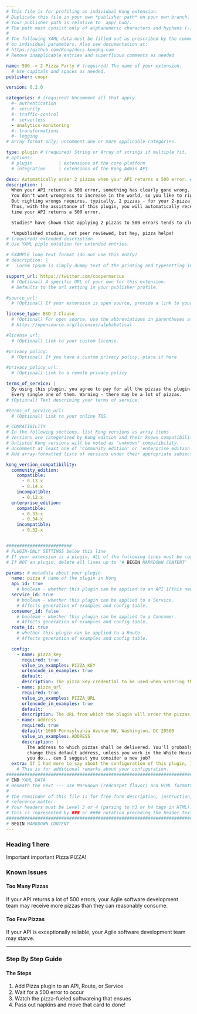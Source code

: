 ```yaml
---
# This file is for profiling an individual Kong extension.
# Duplicate this file in your own *publisher path* on your own branch.
# Your publisher path is relative to _app/_hub/.
# The path must consist only of alphanumeric characters and hyphens (-).
#
# The following YAML data must be filled out as prescribed by the comments
# on individual parameters. Also see documentation at:
# https://github.com/Kong/docs.konghq.com
# Remove inapplicable entries and superfluous comments as needed

name: 500 -> 2 Pizza Party # (required) The name of your extension.
  # Use capitals and spaces as needed.
publisher: coopr

version: 0.2.0

categories: # (required) Uncomment all that apply.
  #- authentication
  #- security
  #- traffic-control
  #- serverless
  - analytics-monitoring
  #- transformations
  #- logging
# Array format only; uncomment one or more applicable categories.

type: plugin # (required) String or Array of strings if multiple fit.
# options:
  # plugin          | extensions of the core platform
  # integration     | extensions of the Kong Admin API

desc: Automatically order 2 pizzas when your API returns a 500 error. # (required) 1-liner description; max 80 chars
description: |
  When your API returns a 500 error, something has clearly gone wrong.
  You don't want wrongness to increase in the world, so you like to right wrongs right away, right?
  But righting wrongs requires, typically, 2 pizzas - for your 2-pizza Agile software teams.
  Thus, with the assistance of this plugin, you will automatically receive 2 pizzas each
  time your API returns a 500 error.

  Studies* have shown that applying 2 pizzas to 500 errors tends to clear them right up!

  *Unpublished studies, not peer reviewed, but hey, pizza helps!
# (required) extended description.
# Use YAML piple notation for extended entries.

# EXAMPLE long text format (do not use this entry)
# description: |
#   Lorem Ipsum is simply dummy text of the printing and typesetting industry. Lorem Ipsum has been the industry's standard dummy text ever since the 1500s, when an unknown printer took a galley of type and scrambled it to make a type specimen book. It has survived not only five centuries, but also the leap into electronic typesetting, remaining essentially unchanged.

support_url: https://twitter.com/coopermarcus
  # (Optional) A specific URL of your own for this extension.
  # Defaults to the url setting in your publisher profile.

#source_url:
  # (Optional) If your extension is open source, provide a link to your code.

license_type: BSD-2-Clause
  # (Optional) For open source, use the abbreviations in parentheses at:
  # https://opensource.org/licenses/alphabetical

#license_url:
  # (Optional) Link to your custom license.

#privacy_policy:
  # (Optional) If you have a custom privacy policy, place it here

#privacy_policy_url:
  # (Optional) Link to a remote privacy policy

terms_of_service: |
  By using this plugin, you agree to pay for all the pizzas the plugin orders.
  Every single one of them. Warning - there may be a lot of pizzas.
# (Optional) Text describing your terms of service.

#terms_of_service_url:
  # (Optional) Link to your online TOS.

# COMPATIBILITY
# In the following sections, list Kong versions as array items
# Versions are categorized by Kong edition and their known compatibility.
# Unlisted Kong versions will be noted as "unknown" compatibility.
# Uncomment at least one of 'community_edition' or 'enterprise_edition'.
# Add array-formatted lists of versions under their appropriate subsection.

kong_version_compatibility:
  community_edition:
    compatible:
      - 0.13.x
      - 0.14.x
    incompatible:
      - 0.12.x
  enterprise_edition:
    compatible:
      - 0.33-x
      - 0.34-x
    incompatible:
      - 0.32-x


#########################
# PLUGIN-ONLY SETTINGS below this line
# If your extension is a plugin, ALL of the following lines must be completed.
# If NOT an plugin, delete all lines up to '# BEGIN MARKDOWN CONTENT'

params: # metadata about your plugin
  name: pizza # name of the plugin in Kong
  api_id: true
    # boolean - whether this plugin can be applied to an API [[this needs more]]
  service_id: true
    # boolean - whether this plugin can be applied to a Service.
    # Affects generation of examples and config table.
  consumer_id: false
    # boolean - whether this plugin can be applied to a Consumer.
    # Affects generation of examples and config table.
  route_id: true
    # whether this plugin can be applied to a Route.
    # Affects generation of examples and config table.

  config:
    - name: pizza_key
      required: true
      value_in_examples: PIZZA_KEY
      urlencode_in_examples: true
      default:
      description: The pizza key credential to be used when ordering the pizzas
    - name: pizza_url
      required: true
      value_in_examples: PIZZA_URL
      urlencode_in_examples: true
      default:
      description: The URL from which the plugin will order the pizzas
    - name: address
      required: true
      default: 1600 Pennsylvania Avenue NW, Washington, DC 20500
      value_in_examples: ADDRESS
      description: |
        The address to which pizzas shall be delivered. You'll probably want to
        change this default address, unless you work in the White House. And if
        you do... can I suggest you consider a new job?
  extra: If I had more to say about the configuration of this plugin, I'd say it here.
    # This is for additional remarks about your configuration.
###############################################################################
# END YAML DATA
# Beneath the next --- use Markdown (redcarpet flavor) and HTML formatting only.
#
# The remainder of this file is for free-form description, instruction, and
# reference matter.
# Your headers must be Level 3 or 4 (parsing to h3 or h4 tags in HTML).
# This is represented by ### or #### notation preceding the header text.
###############################################################################
# BEGIN MARKDOWN CONTENT
---
```


### Heading 1 here

Important important Pizza PIZZA!

### Known Issues

#### Too Many Pizzas

If your API returns a lot of 500 errors, your Agile software development team may
receive more pizzas than they can reasonably consume.

#### Too Few Pizzas

If your API is exceptionally reliable, your Agile software development team may starve.

---
### Step By Step Guide

#### The Steps
1. Add Pizza plugin to an API, Route, or Service
1. Wait for a 500 error to occur
1. Watch the pizza-fueled softwareing that ensues
1. Pass out napkins and move that card to done!
